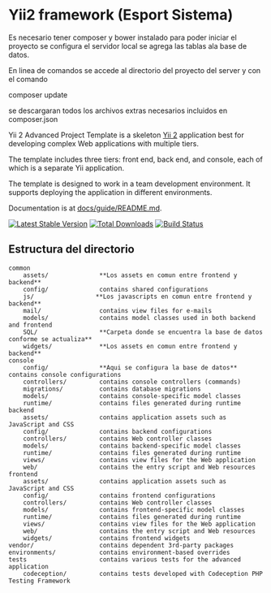 Yii2 framework (Esport Sistema)
===============================

Es necesario tener composer y bower instalado para poder iniciar el proyecto se configura el servidor local se agrega las tablas ala base de datos.

En linea de comandos se accede al directorio del proyecto del server y con el comando 

composer update 

se descargaran todos los archivos extras necesarios incluidos en composer.json

Yii 2 Advanced Project Template is a skeleton [Yii 2](http://www.yiiframework.com/) application best for
developing complex Web applications with multiple tiers.

The template includes three tiers: front end, back end, and console, each of which
is a separate Yii application.

The template is designed to work in a team development environment. It supports
deploying the application in different environments.

Documentation is at [docs/guide/README.md](docs/guide/README.md).

[![Latest Stable Version](https://poser.pugx.org/yiisoft/yii2-app-advanced/v/stable.png)](https://packagist.org/packages/yiisoft/yii2-app-advanced)
[![Total Downloads](https://poser.pugx.org/yiisoft/yii2-app-advanced/downloads.png)](https://packagist.org/packages/yiisoft/yii2-app-advanced)
[![Build Status](https://travis-ci.org/yiisoft/yii2-app-advanced.svg?branch=master)](https://travis-ci.org/yiisoft/yii2-app-advanced)

Estructura del directorio
-------------------

```
common
    assets/              **Los assets en comun entre frontend y backend**
    config/              contains shared configurations
    js/                 **Los javascripts en comun entre frontend y backend**
    mail/                contains view files for e-mails
    models/              contains model classes used in both backend and frontend
    SQL/                 **Carpeta donde se encuentra la base de datos conforme se actualiza**
    widgets/             **Los assets en comun entre frontend y backend**   
console
    config/              **Aqui se configura la base de datos** contains console configurations 
    controllers/         contains console controllers (commands)
    migrations/          contains database migrations
    models/              contains console-specific model classes
    runtime/             contains files generated during runtime
backend
    assets/              contains application assets such as JavaScript and CSS
    config/              contains backend configurations
    controllers/         contains Web controller classes
    models/              contains backend-specific model classes
    runtime/             contains files generated during runtime
    views/               contains view files for the Web application
    web/                 contains the entry script and Web resources
frontend
    assets/              contains application assets such as JavaScript and CSS
    config/              contains frontend configurations
    controllers/         contains Web controller classes
    models/              contains frontend-specific model classes
    runtime/             contains files generated during runtime
    views/               contains view files for the Web application
    web/                 contains the entry script and Web resources
    widgets/             contains frontend widgets
vendor/                  contains dependent 3rd-party packages
environments/            contains environment-based overrides
tests                    contains various tests for the advanced application
    codeception/         contains tests developed with Codeception PHP Testing Framework
```